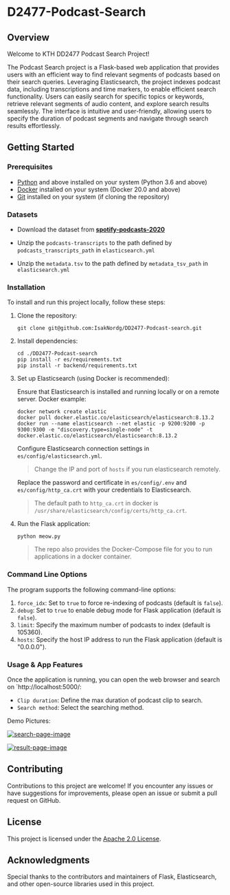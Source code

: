 # D2477-Podcast-Search

## Overview

Welcome to KTH DD2477 Podcast Search Project!

The Podcast Search project is a Flask-based web application that provides users with an efficient way to find relevant segments of podcasts based on their search queries. 
Leveraging Elasticsearch, the project indexes podcast data, including transcriptions and time markers, to enable efficient search functionality. 
Users can easily search for specific topics or keywords, retrieve relevant segments of audio content, and explore search results seamlessly. 
The interface is intuitive and user-friendly, allowing users to specify the duration of podcast segments and navigate through search results effortlessly.

## Getting Started

### Prerequisites

- [Python](https://www.python.org/ftp/python/3.12.3/python-3.12.3-amd64.exe) and above installed on your system (Python 3.6 and above)
- [Docker](https://www.docker.com/products/docker-desktop/) installed on your system (Docker 20.0 and above)
- [Git](https://git-scm.com/) installed on your system (if cloning the repository)

### Datasets

- Download the dataset from [**spotify-podcasts-2020**](https://podcastsdataset.byspotify.com/)

- Unzip the `podcasts-transcripts` to the path defined by `podcasts_transcripts_path` in `elasticsearch.yml`

- Unzip the `metadata.tsv` to the path defined by `metadata_tsv_path` in `elasticsearch.yml`


### Installation

To install and run this project locally, follow these steps:

1.  Clone the repository:

    ```shell
    git clone git@github.com:IsakNordg/DD2477-Podcast-search.git
    ```

2.  Install dependencies:

    ```shell
    cd ./DD2477-Podcast-search
    pip install -r es/requirements.txt
    pip install -r backend/requirements.txt
    ```

3.  Set up Elasticsearch (using Docker is recommended):

    Ensure that Elasticsearch is installed and running locally or on a remote server.
    Docker example:
    
    ```shell
    docker network create elastic
    docker pull docker.elastic.co/elasticsearch/elasticsearch:8.13.2
    docker run --name elasticsearch --net elastic -p 9200:9200 -p 9300:9300 -e "discovery.type=single-node" -t docker.elastic.co/elasticsearch/elasticsearch:8.13.2
    ```
    
    Configure Elasticsearch connection settings in `es/config/elasticsearch.yml`.
    > Change the IP and port of `hosts` if you run elasticsearch remotely.

    Replace the password and certificate in `es/config/.env` and `es/config/http_ca.crt` with your credentials to Elasticsearch.
    > The default path to `http_ca.crt` in docker is `/usr/share/elasticsearch/config/certs/http_ca.crt`.
    
4.  Run the Flask application:
    ```shell
    python meow.py
    ```
    
    > The repo also provides the Docker-Compose file for you to run applications in a docker container.

### Command Line Options

The program supports the following command-line options:

1. `force_idx`: Set to `true` to force re-indexing of podcasts (default is `false`).
2. `debug`: Set to `true` to enable debug mode for Flask application (default is `false`).
3. `limit`: Specify the maximum number of podcasts to index (default is 105360).
4. `hosts`: Specify the host IP address to run the Flask application (default is "0.0.0.0").


### Usage & App Features

Once the application is running, you can open the web browser and search on `http://localhost:5000/:

- `Clip duration`: Define the max duration of podcast clip to search.
- `Search method`: Select the searching method.

Demo Pictures:

[![search-page-image](https://i.postimg.cc/L8NY3wPG/search-page-image.webp)](https://postimg.cc/75JZxBmN)

[![result-page-image](https://i.postimg.cc/7hBHv8N2/result-page-image.webp)](https://postimg.cc/MfQ2RLN6)

## Contributing

Contributions to this project are welcome! If you encounter any issues or have suggestions for improvements, please open an issue or submit a pull request on GitHub.

## License

This project is licensed under the [Apache 2.0 License]().

## Acknowledgments

Special thanks to the contributors and maintainers of Flask, Elasticsearch, and other open-source libraries used in this project.